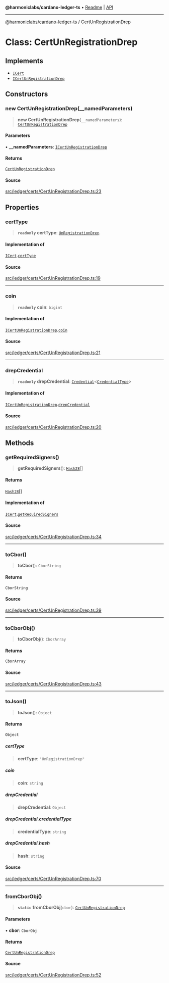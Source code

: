 **@harmoniclabs/cardano-ledger-ts** • [Readme](../Introduction.md) \| [API](../globals.md)

***

[@harmoniclabs/cardano-ledger-ts](../Introduction.md) / CertUnRegistrationDrep

# Class: CertUnRegistrationDrep

## Implements

- [`ICert`](../interfaces/ICert.md)
- [`ICertUnRegistrationDrep`](../interfaces/ICertUnRegistrationDrep.md)

## Constructors

### new CertUnRegistrationDrep(__namedParameters)

> **new CertUnRegistrationDrep**(`__namedParameters`): [`CertUnRegistrationDrep`](CertUnRegistrationDrep.md)

#### Parameters

• **\_\_namedParameters**: [`ICertUnRegistrationDrep`](../interfaces/ICertUnRegistrationDrep.md)

#### Returns

[`CertUnRegistrationDrep`](CertUnRegistrationDrep.md)

#### Source

[src/ledger/certs/CertUnRegistrationDrep.ts:23](https://github.com/HarmonicLabs/cardano-ledger-ts/blob/d1659b0/src/ledger/certs/CertUnRegistrationDrep.ts#L23)

## Properties

### certType

> **`readonly`** **certType**: [`UnRegistrationDrep`](../enumerations/CertificateType.md#unregistrationdrep)

#### Implementation of

[`ICert`](../interfaces/ICert.md).[`certType`](../interfaces/ICert.md#certtype)

#### Source

[src/ledger/certs/CertUnRegistrationDrep.ts:19](https://github.com/HarmonicLabs/cardano-ledger-ts/blob/d1659b0/src/ledger/certs/CertUnRegistrationDrep.ts#L19)

***

### coin

> **`readonly`** **coin**: `bigint`

#### Implementation of

[`ICertUnRegistrationDrep`](../interfaces/ICertUnRegistrationDrep.md).[`coin`](../interfaces/ICertUnRegistrationDrep.md#coin)

#### Source

[src/ledger/certs/CertUnRegistrationDrep.ts:21](https://github.com/HarmonicLabs/cardano-ledger-ts/blob/d1659b0/src/ledger/certs/CertUnRegistrationDrep.ts#L21)

***

### drepCredential

> **`readonly`** **drepCredential**: [`Credential`](Credential.md)\<[`CredentialType`](../enumerations/CredentialType.md)\>

#### Implementation of

[`ICertUnRegistrationDrep`](../interfaces/ICertUnRegistrationDrep.md).[`drepCredential`](../interfaces/ICertUnRegistrationDrep.md#drepcredential)

#### Source

[src/ledger/certs/CertUnRegistrationDrep.ts:20](https://github.com/HarmonicLabs/cardano-ledger-ts/blob/d1659b0/src/ledger/certs/CertUnRegistrationDrep.ts#L20)

## Methods

### getRequiredSigners()

> **getRequiredSigners**(): [`Hash28`](Hash28.md)[]

#### Returns

[`Hash28`](Hash28.md)[]

#### Implementation of

[`ICert`](../interfaces/ICert.md).[`getRequiredSigners`](../interfaces/ICert.md#getrequiredsigners)

#### Source

[src/ledger/certs/CertUnRegistrationDrep.ts:34](https://github.com/HarmonicLabs/cardano-ledger-ts/blob/d1659b0/src/ledger/certs/CertUnRegistrationDrep.ts#L34)

***

### toCbor()

> **toCbor**(): `CborString`

#### Returns

`CborString`

#### Source

[src/ledger/certs/CertUnRegistrationDrep.ts:39](https://github.com/HarmonicLabs/cardano-ledger-ts/blob/d1659b0/src/ledger/certs/CertUnRegistrationDrep.ts#L39)

***

### toCborObj()

> **toCborObj**(): `CborArray`

#### Returns

`CborArray`

#### Source

[src/ledger/certs/CertUnRegistrationDrep.ts:43](https://github.com/HarmonicLabs/cardano-ledger-ts/blob/d1659b0/src/ledger/certs/CertUnRegistrationDrep.ts#L43)

***

### toJson()

> **toJson**(): `Object`

#### Returns

`Object`

##### certType

> **certType**: `"UnRegistrationDrep"`

##### coin

> **coin**: `string`

##### drepCredential

> **drepCredential**: `Object`

##### drepCredential.credentialType

> **credentialType**: `string`

##### drepCredential.hash

> **hash**: `string`

#### Source

[src/ledger/certs/CertUnRegistrationDrep.ts:70](https://github.com/HarmonicLabs/cardano-ledger-ts/blob/d1659b0/src/ledger/certs/CertUnRegistrationDrep.ts#L70)

***

### fromCborObj()

> **`static`** **fromCborObj**(`cbor`): [`CertUnRegistrationDrep`](CertUnRegistrationDrep.md)

#### Parameters

• **cbor**: `CborObj`

#### Returns

[`CertUnRegistrationDrep`](CertUnRegistrationDrep.md)

#### Source

[src/ledger/certs/CertUnRegistrationDrep.ts:52](https://github.com/HarmonicLabs/cardano-ledger-ts/blob/d1659b0/src/ledger/certs/CertUnRegistrationDrep.ts#L52)
